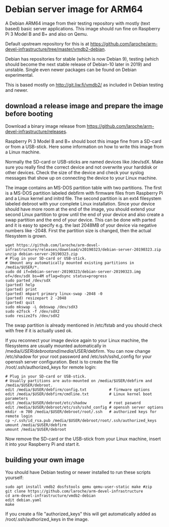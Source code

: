# Debian server image for ARM64

A Debian ARM64 image from their testing repository with mostly (text based)
basic server applications. This image should run fine on Raspberry Pi 3
Model B and B+ and also on Qemu.

Default upstream repository for this is at
https://github.com/laroche/arm-devel-infrastructure/tree/master/vmdb2-debian.

Debian has repositories for stable (which is now Debian 9), testing (which
should become the next stable release of Debian-10 later in 2019) and unstable.
Single even newer packages can be found on Debian experimental.

This is based mostly on http://git.liw.fi/vmdb2/ as included in Debian testing and newer.


## download a release image and prepare the image before booting

Download a binary image release from
https://github.com/laroche/arm-devel-infrastructure/releases.

Raspberry Pi 3 Model B and B+ should boot this image fine from a SD-card or
from a USB-stick. Here some information on how to write this image from a
Linux machine.

Normally the SD-card or USB-sticks are named devices like /dev/sdX. Make sure
you really find the correct device and not overwrite your harddisk or other
devices. Check the size of the device and check your syslog messages that show
up on connecting the device to your Linux machine.

The image contains an MS-DOS partition table with two partitions. The first
is a MS-DOS partition labeled debfirm with firmware files from Raspberry Pi
and a Linux kernel and initrd file. The second partition is an ext4 filesystem
labeled debroot with your complete Linux installation.
Since your device should have more room at the end of the image, you should
extend your second Linux partition to grow until the end of your device and
also create a swap partition and the end of your device. This can be done
with parted and it is easy to specify e.g. the last 2048MB of your device
via negative numbers like -2048. First the partition size is changed, then
the actual filesystem is grown.

```shell
wget https://github.com/laroche/arm-devel-infrastructure/releases/download/v20190323/debian-server-20190323.zip
unzip debian-server-20190323.zip
# Plug in your SD-card or USB-stick.
# Umount any automatically mounted existing partitions in /media/$USER/*.
sudo dd if=debian-server-20190323/debian-server-20190323.img of=/dev/sdX bs=4M oflag=dsync status=progress
sudo parted /dev/sdX
(parted) help
(parted) print
(parted) mkpart primary linux-swap -2048 -0
(parted) resizepart 2 -2048
(parted) quit
sudo mkswap -L debswap /dev/sdX3
sudo e2fsck -f /dev/sdX2
sudo resize2fs /dev/sdX2
```

The swap partition is already mentioned in /etc/fstab and you should check with free
if it is actually used ok.

If you reconnect your image device again to your Linux machine, the
filesystems are usually mounted automatically in /media/$USER/debroot
and /media/$USER/debfirm.
You can now change /etc/shadow for your root password and /etc/ssh/sshd_config
for your openssh server configuration.
Best is to create the file /root/.ssh/authorized_keys for remote login:

```shell
# Plug in your SD-card or USB-stick.
# Usually partitions are auto-mounted on /media/$USER/debfirm and /media/$USER/debroot.
edit /media/$USER/debfirm/config.txt          # firmware options
edit /media/$USER/debfirm/cmdline.txt         # Linux kernel boot parameters
edit /media/$USER/debroot/etc/shadow          # root pasword
edit /media/$USER/debroot/etc/ssh/sshd_config # openssh server options
mkdir -m 700 /media/$USER/debroot/root/.ssh   # authorized keys for remote login
cp ~/.ssh/id_rsa.pub /media/$USER/debroot/root/.ssh/authorized_keys
umount /media/$USER/debfirm
umount /media/$USER/debroot
```

Now remove the SD-card or the USB-stick from your Linux machine, insert it
into your Raspberry Pi and start it.


## building your own image

You should have Debian testing or newer installed to run these scripts
yourself:

```shell
sudo apt install vmdb2 dosfstools qemu qemu-user-static make #zip
git clone https://github.com/laroche/arm-devel-infrastructure
cd arm-devel-infrastructure/vmdb2-debian
edit debian.yaml
make
```

If you create a file "authorized_keys" this will get automatically added as
/root/.ssh/authorized_keys in the image.

